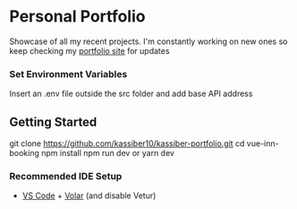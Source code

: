 # Personal Portfolio
Showcase of all my recent projects. I'm constantly working on new ones so keep checking my [portfolio site](https://kassiber-portfolio.vercel.app) for updates

### Set Environment Variables

Insert an .env file outside the src folder and add base API address

## Getting Started

git clone https://github.com/kassiber10/kassiber-portfolio.git
cd vue-inn-booking
npm install
npm run dev or
yarn dev

### Recommended IDE Setup

- [VS Code](https://code.visualstudio.com/) + [Volar](https://marketplace.visualstudio.com/items?itemName=Vue.volar) (and disable Vetur) 
